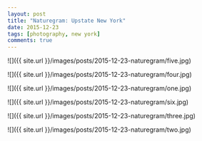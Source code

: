 ```yaml
---
layout: post
title: "Naturegram: Upstate New York"
date: 2015-12-23
tags: [photography, new york]
comments: true
---
```

![]({{ site.url }}/images/posts/2015-12-23-naturegram/five.jpg)

![]({{ site.url }}/images/posts/2015-12-23-naturegram/four.jpg)

![]({{ site.url }}/images/posts/2015-12-23-naturegram/one.jpg)

![]({{ site.url }}/images/posts/2015-12-23-naturegram/six.jpg)

![]({{ site.url }}/images/posts/2015-12-23-naturegram/three.jpg)

![]({{ site.url }}/images/posts/2015-12-23-naturegram/two.jpg)


